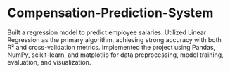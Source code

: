 # Compensation-Prediction-System
Built a regression model to predict employee salaries. Utilized Linear Regression as the primary algorithm, achieving strong accuracy with both R² and cross-validation metrics. Implemented the project using Pandas, NumPy, scikit-learn, and matplotlib for data preprocessing, model training, evaluation, and visualization.
